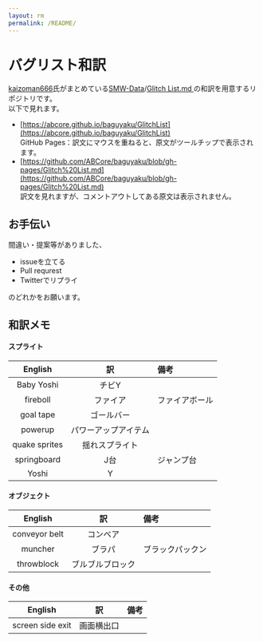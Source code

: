 ```yaml
---
layout: rm
permalink: /README/
---
```


# バグリスト和訳

[kaizoman666](https://github.com/kaizoman666)氏がまとめている[SMW-Data](https://github.com/kaizoman666/SMW-Data)/[Glitch List.md
](https://github.com/kaizoman666/SMW-Data/blob/master/Glitch%20List.md)の和訳を用意するリポジトリです。  
以下で見れます。

- [https://abcore.github.io/baguyaku/GlitchList](https://abcore.github.io/baguyaku/GlitchList)  
GitHub Pages：訳文にマウスを重ねると、原文がツールチップで表示されます。
- [https://github.com/ABCore/baguyaku/blob/gh-pages/Glitch%20List.md](https://github.com/ABCore/baguyaku/blob/gh-pages/Glitch%20List.md)  
訳文を見れますが、コメントアウトしてある原文は表示されません。

## お手伝い

間違い・提案等がありました、

* issueを立てる
* Pull requrest
* Twitterでリプライ

のどれかをお願います。

## 和訳メモ

#### スプライト

| English | 訳 | 備考 |
|:--:|:--:|:--|
| Baby Yoshi | チビY ||
| fireboll | ファイア | ファイアボール |
| goal tape | ゴールバー ||
| powerup | パワーアップアイテム ||
| quake sprites | 揺れスプライト ||
| springboard | J台 | ジャンプ台 |
| Yoshi | Y | |

#### オブジェクト

| English | 訳 | 備考 |
|:--:|:--:|:--|
| conveyor belt | コンベア ||
| muncher | ブラパ | ブラックパックン |
| throwblock | ブルブルブロック ||

#### その他

| English | 訳 | 備考 |
|:--:|:--:|:--|
| screen side exit | 画面横出口 ||